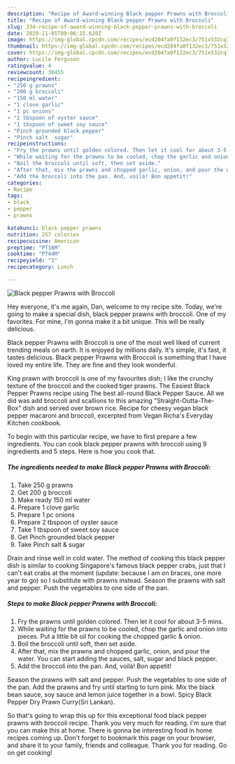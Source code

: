```yaml
---
description: "Recipe of Award-winning Black pepper Prawns with Broccoli"
title: "Recipe of Award-winning Black pepper Prawns with Broccoli"
slug: 334-recipe-of-award-winning-black-pepper-prawns-with-broccoli
date: 2020-11-05T09:06:15.620Z
image: https://img-global.cpcdn.com/recipes/ecd204fa0f132ec3/751x532cq70/black-pepper-prawns-with-broccoli-recipe-main-photo.jpg
thumbnail: https://img-global.cpcdn.com/recipes/ecd204fa0f132ec3/751x532cq70/black-pepper-prawns-with-broccoli-recipe-main-photo.jpg
cover: https://img-global.cpcdn.com/recipes/ecd204fa0f132ec3/751x532cq70/black-pepper-prawns-with-broccoli-recipe-main-photo.jpg
author: Lucile Ferguson
ratingvalue: 4
reviewcount: 30455
recipeingredient:
- "250 g prawns"
- "200 g broccoli"
- "150 ml water"
- "1 clove garlic"
- "1 pc onions"
- "2 tbspoon of oyster sauce"
- "1 tbspoon of sweet soy sauce"
- "Pinch grounded black pepper"
- "Pinch salt  sugar"
recipeinstructions:
- "Fry the prawns until golden colored. Then let it cool for about 3-5 mins."
- "While waiting for the prawns to be cooled, chop the garlic and onion into pieces. Put a little bit oil for cooking the chopped garlic &amp; onion."
- "Boil the broccoli until soft, then set aside."
- "After that, mix the prawns and chopped garlic, onion, and pour the water. You can start adding the sauces, salt, sugar and black pepper."
- "Add the broccoli into the pan. And, voilà! Bon appetit!"
categories:
- Recipe
tags:
- black
- pepper
- prawns

katakunci: black pepper prawns 
nutrition: 257 calories
recipecuisine: American
preptime: "PT16M"
cooktime: "PT44M"
recipeyield: "3"
recipecategory: Lunch

---
```



![Black pepper Prawns with Broccoli](https://img-global.cpcdn.com/recipes/ecd204fa0f132ec3/751x532cq70/black-pepper-prawns-with-broccoli-recipe-main-photo.jpg)

Hey everyone, it's me again, Dan, welcome to my recipe site. Today, we're going to make a special dish, black pepper prawns with broccoli. One of my favorites. For mine, I'm gonna make it a bit unique. This will be really delicious.

Black pepper Prawns with Broccoli is one of the most well liked of current trending meals on earth. It is enjoyed by millions daily. It's simple, it's fast, it tastes delicious. Black pepper Prawns with Broccoli is something that I have loved my entire life. They are fine and they look wonderful.

King prawn with broccoli is one of my favourites dish; I like the crunchy texture of the broccoli and the cooked tiger prawns. The Easiest Black Pepper Prawns recipe using The best all-round Black Pepper Sauce. All we did was add broccoli and scallions to this amazing &#34;Straight-Outta-The-Box&#34; dish and served over brown rice. Recipe for cheesy vegan black pepper macaroni and broccoli, excerpted from Vegan Richa&#39;s Everyday Kitchen cookbook.


To begin with this particular recipe, we have to first prepare a few ingredients. You can cook black pepper prawns with broccoli using 9 ingredients and 5 steps. Here is how you cook that.

<!--inarticleads1-->

##### The ingredients needed to make Black pepper Prawns with Broccoli:

1. Take 250 g prawns
1. Get 200 g broccoli
1. Make ready 150 ml water
1. Prepare 1 clove garlic
1. Prepare 1 pc onions
1. Prepare 2 tbspoon of oyster sauce
1. Take 1 tbspoon of sweet soy sauce
1. Get Pinch grounded black pepper
1. Take Pinch salt &amp; sugar


Drain and rinse well in cold water. The method of cooking this black pepper dish is similar to cooking Singapore&#39;s famous black pepper crabs, just that I can&#39;t eat crabs at the moment (update: because I am on braces, one more year to go) so I substitute with prawns instead. Season the prawns with salt and pepper. Push the vegetables to one side of the pan. 

<!--inarticleads2-->

##### Steps to make Black pepper Prawns with Broccoli:

1. Fry the prawns until golden colored. Then let it cool for about 3-5 mins.
1. While waiting for the prawns to be cooled, chop the garlic and onion into pieces. Put a little bit oil for cooking the chopped garlic &amp; onion.
1. Boil the broccoli until soft, then set aside.
1. After that, mix the prawns and chopped garlic, onion, and pour the water. You can start adding the sauces, salt, sugar and black pepper.
1. Add the broccoli into the pan. And, voilà! Bon appetit!


Season the prawns with salt and pepper. Push the vegetables to one side of the pan. Add the prawns and fry until starting to turn pink. Mix the black bean sauce, soy sauce and lemon juice together in a bowl. Spicy Black Pepper Dry Prawn Curry(Sri Lankan). 

So that's going to wrap this up for this exceptional food black pepper prawns with broccoli recipe. Thank you very much for reading. I'm sure that you can make this at home. There is gonna be interesting food in home recipes coming up. Don't forget to bookmark this page on your browser, and share it to your family, friends and colleague. Thank you for reading. Go on get cooking!
